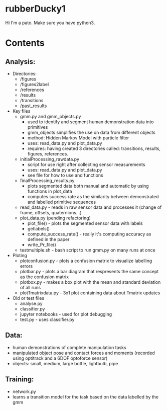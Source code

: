 # rubberDucky1
Hi I'm a pato. Make sure you have python3.

# Contents 
## Analysis: 
   - Directories: 
      - /figures
      - /figures2label
      - /references
      - /results
      - /transitions
      - /past_results
   - Key files
      - gmm.py and gmm_objects.py
         - used to identify and segment human demonstration data into primitives
         - gmm_objects simplifies the use on data from different objects
         - method: Hidden Markov Model with particle filter
         - uses: read_data.py and plot_data.py
         - requires: having created 3 directories called: transitions, results, figures, references.
      - initialProcessing_rawdata.py 
         - script for use right after collecting sensor measurements
         - uses: read_data.py and plot_data.py
         - see file for how to use and functions
      - finalProcessing_results.py
         -  plots segmented data both manual and automatic by using functions in plot_data 
         -  computes success rate as the similarity between demonstrated and labelled primitive sequences
      - read_data.py - reads in raw sensor data and processes it (change of frame, offsets, quaternions...)
      - plot_data.py (pending refactoring)
          - plot_file() - plots the segmented sensor data with labels
          - getlabels()
          - compute_success_rate() - really it's computing accuracy as defined in the paper
          - write_Pr_file()
      - testmultiple.sh - bash script to run gmm.py on many runs at once
   - Ploting 
        - plotconfusion.py - plots a confusion matrix to visualize labelling errors
        - plotbar.py - plots a bar diagram that respresents the same concept as the confusion matrix
        - plotbox.py - makes a box plot with the mean and standard deviation of all runs
        - plotTmatrixdata.py - 3x1 plot containing data about Tmatrix updates
   - Old or test files
       - analyse.py
       - classifier.py
       - jupyter notebooks - used for plot debugging
       - test.py - uses classifier.py 
    
## Data: 
  - human demonstrations of complete manipulation tasks
  - manipulated object pose and contact forces and moments (recorded using optitrack and a 6DOF optoforce sensor)
  - objects: small, medium, large bottle, lightbulb, pipe
    
## Training: 
  - network.py 
  - learns a transition model for the task based on the data labelled by the gmm
